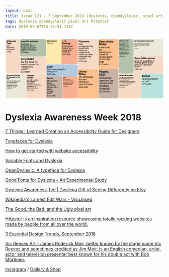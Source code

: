 ```yaml
---
layout: post
title: Issue 121 - 7 September 2018 (dyslexia, opendyslexic, pixel art, httpster)
tags: dyslexia opendyslexic pixel art httpster
date: 2018-09-07T13:24:51.113Z
---
```

![7 Things I Learned Creating an Accessibility Guide for Designers](/assets/uploads/issue-121.png "7 Things I Learned Creating an Accessibility Guide for Designers")

# Dyslexia Awareness Week 2018

<a href="https://blog.prototypr.io/7-things-i-learned-creating-an-accessibility-guide-for-designers-4715af78f68a" target="_blank" title="7 Things I Learned Creating an Accessibility Guide for Designers" alt="7 Things I Learned Creating an Accessibility Guide for Designers">7 Things I Learned Creating an Accessibility Guide for Designers</a>

<a href="http://adrianroselli.com/2015/03/typefaces-for-dyslexia.html" target="_blank" title="Typefaces for Dyslexia" alt="Typefaces for Dyslexia">Typefaces for Dyslexia</a>

<a href="https://medium.freecodecamp.org/4-principles-for-getting-started-with-website-accessibility-4e85f75730b" target="_blank" title="How to get started with website accessibility" alt="How to get started with website accessibility">How to get started with website accessibility</a>

<a href="http://adrianroselli.com/2018/08/variable-fonts-and-dyslexia.html" target="_blank" title="Variable Fonts and Dyslexia" alt="Variable Fonts and Dyslexia">Variable Fonts and Dyslexia</a>

<a href="https://www.opendyslexic.org/" target="_blank" title="OpenDyslexic; A typeface for Dyslexia" alt="OpenDyslexic; A typeface for Dyslexia">OpenDyslexic; A typeface for Dyslexia</a>

<a href="https://blog.dyslexia.com/good-fonts-for-dyslexia-an-experimental-study/" title="Good Fonts for Dyslexia – An Experimental Study" target="_blank" alt="Good Fonts for Dyslexia – An Experimental Study">Good Fonts for Dyslexia – An Experimental Study</a>

<a href="https://www.etsy.com/uk/listing/583181703/dyslexia-awareness-tee-dyslexia-gift-of?ga_order=most_relevant&ga_search_type=all&ga_view_type=gallery&ga_search_query=dyslexia%20awareness&ref=sr_gallery-1-8&more_colors=1" title=">Dyslexia Awareness Tee" alt=">Dyslexia Awareness Tee" target="_blank">Dyslexia Awareness Tee | Dyslexia Gift of Seeing Differently on Etsy</a>

<a href="https://informationisbeautiful.net/visualizations/wikipedia-lamest-edit-wars/" title="Wikipedia's Lamest Edit Wars - Visualised" alt="Wikipedia's Lamest Edit Wars - Visualised">Wikipedia's Lamest Edit Wars - Visualised</a>

<a href="https://www.behance.net/gallery/28057451/The-Good-the-Bad-and-the-Ugly-pixel-art" title="The Good, the Bad, and the Ugly pixel art" alt="The Good, the Bad, and the Ugly pixel art">The Good, the Bad, and the Ugly pixel art</a>

<a href="https://httpster.net/2018/sep/" title="Httpster" alt="Httpster">Httpster is an inspiration resource showcasing totally rocking websites made by people from all over the world.
</a>

<a href="https://www.webdesignerdepot.com/2018/08/design-trends-sept-2018/" title="3 Essential Design Trends, September 2018 " target="_blank" alt="3 Essential Design Trends, September 2018 ">3 Essential Design Trends, September 2018 </a>

<a href="https://www.instagram.com/jamesmoir12/" target="_blank" title="Vic Reeves Art" alt="Vic Reeves Art">Vic Reeves Art - James Roderick Moir, better known by the stage name Vic Reeves and sometimes credited as Jim Moir, is an English comedian, artist, actor and television presenter best known for his double act with Bob Mortimer.</a>

<a href="https://www.instagram.com/jamesmoir12/" target="_blank" title="Instagram" alt="Instagram">Instagram</a> / <a href="https://vicreeves.tv/" title="Gallery & Shop" alt="Gallery & Shop">Gallery & Shop</a>